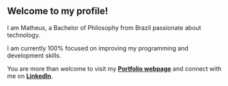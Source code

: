 ## Welcome to my profile!

I am Matheus, a Bachelor of Philosophy from Brazil passionate about technology. 

I am currently 100% focused on improving my programming and development skills.

You are more than welcome to visit my **[Portfolio webpage](https://math-reis.github.io/)** and connect with me on **[LinkedIn](https://www.linkedin.com/in/matheus-grp/)**.

<!-- ### More about me and my profile:

<!-- ![Matheus Reis' github stats](https://github-readme-stats.vercel.app/api?username=math-reis&theme=default&show_icons=true)
 
<!-- ![Top Langs](https://github-readme-stats.vercel.app/api/top-langs/?username=math-reis&theme=default) 
